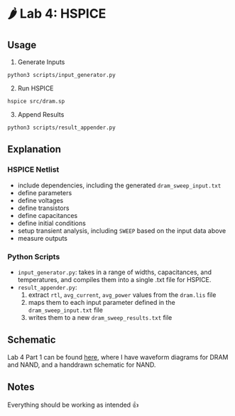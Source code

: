 # 🌶️ Lab 4: HSPICE

## Usage

1. Generate Inputs

```
python3 scripts/input_generator.py
```

2. Run HSPICE

```
hspice src/dram.sp
```

3. Append Results

```
python3 scripts/result_appender.py
```

## Explanation

### HSPICE Netlist

- include dependencies, including the generated `dram_sweep_input.txt`
- define parameters
- define voltages
- define transistors
- define capacitances
- define initial conditions
- setup transient analysis, including `SWEEP` based on the input data above
- measure outputs

### Python Scripts

- `input_generator.py`: takes in a range of widths, capacitances, and temperatures, and compiles them into a single .txt file for HSPICE.
- `result_appender.py`:
  1. extract `rtl`, `avg_current`, `avg_power` values from the `dram.lis` file
  2. maps them to each input parameter defined in the `dram_sweep_input.txt` file
  3. writes them to a new `dram_sweep_results.txt` file

## Schematic
Lab 4 Part 1 can be found [here](https://ssusanto.notion.site/HSPICE-bf830be213f4447982690270ab95580f?pvs=4), where I have waveform diagrams for DRAM and NAND, and a handdrawn schematic for NAND.

## Notes

Everything should be working as intended 👍
